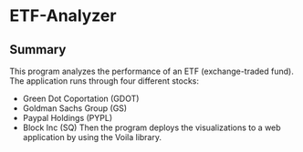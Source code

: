 # ETF-Analyzer

## Summary 
This program analyzes the performance of an ETF (exchange-traded fund). The application runs through four different stocks:  
- Green Dot Coportation (GDOT)
- Goldman Sachs Group (GS)
- Paypal Holdings (PYPL)
- Block Inc (SQ) 
Then the program deploys the visualizations to a web application by using the Voila library. 